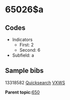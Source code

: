 # 65026$a

## Codes

-   Indicators
    -   First: 2
    -   Second: 6
-   Subfield: a

## Sample bibs

13318582 [Quicksearch](https://search.library.yale.edu/catalog/13318582) [VXWS](http://prodorbis.library.yale.edu:7014/vxws/GetHoldingsService?bibId=13318582)

**Parent topic:**[650](../../tags/650/650.md)

